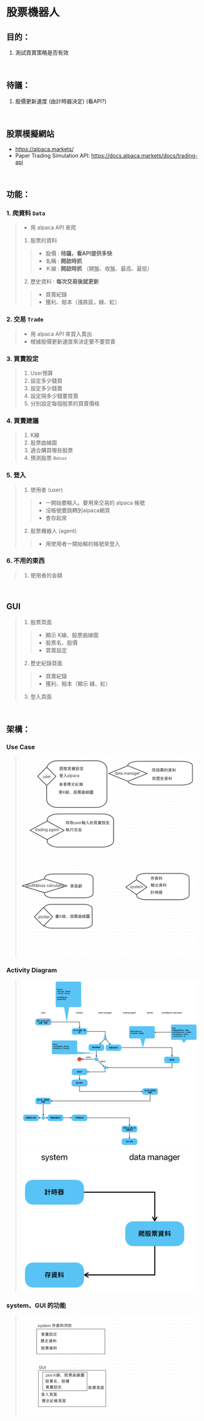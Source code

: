 # 股票機器人

## 目的：
1. 測試買賣策略是否有效

<br>

## 待議：
1. 股價更新速度 (由計時器決定) (看API?) 

<br>

## 股票模擬網站
* https://alpaca.markets/
* Paper Trading Simulation API: https://docs.alpaca.markets/docs/trading-api

<br>

## 功能：
### 1. 爬資料 `Data`
> * 用 alpaca API 來爬
> 1. 股票的資料
> > * 股價 : **待議，看API提供多快**
> > * 名稱 : **開啟時抓**
> > * Ｋ線 : **開啟時抓**
> > （開盤、收盤、最高、最低） 
> 2. 歷史資料 : **每次交易後就更新**
> > * 買賣紀錄 
> > * 獲利、賠本（漲跌區，綠、紅） 

### 2. 交易 `Trade`
> * 用 alpaca API 來買入賣出
> * 根據股價更新速度來決定要不要買賣

### 3. 買賣設定
> 1. User預算
> 2. 設定多少錢買
> 3. 設定多少錢賣 
> 4. 設定隔多少錢要買賣 
> 5. 分別設定每個股票的買賣價格 

### 4. 買賣建議
> 1. K線 
> 2. 股票曲線圖 
> 3. 適合購買哪些股票 
> 4. 預測股票 `Bonus` 

### 5. 登入
> 1. 使用者 (user) 
> > * 一開始要輸入。要用來交易的 alpaca 帳號
> > * 沒帳號要跳轉到alpaca網頁 
> > * 會存起來
> 2. 股票機器人 (agent) 
> > * 用使用者一開始輸的帳號來登入

### 6. 不用的東西
> 1. 使用者的金額

<br>

## GUI
> 1. 股票頁面 
> > * 顯示 K線、股票曲線圖 
> > * 股票名、股價 
> > * 買賣設定 
> 2. 歷史紀錄頁面 
> > * 買賣紀錄 
> > * 獲利、賠本（顯示 綠、紅）
> 3. 登入頁面 

<br>

## 架構：
### Use Case
> !["UseCase1"](./架構圖/UseCase1.png) 
> !["UseCase2"](./架構圖/UseCase2.png) 

### Activity Diagram
> !["ActivityDiagram1"](./架構圖/ActivityDiagram1.jpeg) 
> !["ActivityDiagram2"](./架構圖/ActivityDiagram2.jpeg) 

### system、GUI 的功能
> !["架構圖"](./架構圖/期末專題架構.png) 
